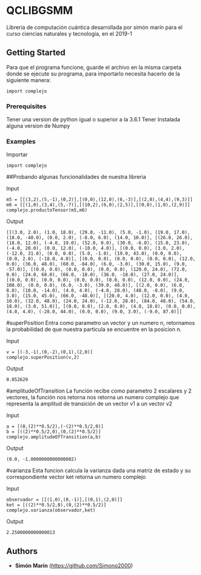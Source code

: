 

# QCLIBGSMM

Librería de computación cuántica desarrollada por simón marín para el curso ciencias naturales y tecnologia, en el 2019-1

## Getting Started
Para que el programa funcione, guarde el archivo en la misma carpeta donde se ejecute su programa, para importarlo necesita hacerlo de la siguiente manera:
```
import complejo
```

### Prerequisites

Tener una version de python igual o superior a la 3.6.1
Tener Instalada alguna version de Numpy
### Examples


Importar
```
import complejo

```
##Probando algunas funcionalidades de nuestra libreria

Input
```
m5 = [[(3,2),(5,-1),(0,2)],[(0,0),(12,0),(6,-3)],[(2,0),(4,4),(9,3)]]
m6 = [[(1,0),(3,4),(5,-7)],[(10,2),(6,0),(2,5)],[(0,0),(1,0),(2,9)]]
complejo.productoTensor(m5,m6)

```

Output

```
[[(3.0, 2.0), (1.0, 18.0), (29.0, -11.0), (5.0, -1.0), (19.0, 17.0), (18.0, -40.0), (0.0, 2.0), (-8.0, 6.0), (14.0, 10.0)], [(26.0, 26.0), (18.0, 12.0), (-4.0, 19.0), (52.0, 0.0), (30.0, -6.0), (15.0, 23.0), (-4.0, 20.0), (0.0, 12.0), (-10.0, 4.0)], [(0.0, 0.0), (3.0, 2.0), (-12.0, 31.0), (0.0, 0.0), (5.0, -1.0), (19.0, 43.0), (0.0, 0.0), (0.0, 2.0), (-18.0, 4.0)], [(0.0, 0.0), (0.0, 0.0), (0.0, 0.0), (12.0, 0.0), (36.0, 48.0), (60.0, -84.0), (6.0, -3.0), (30.0, 15.0), (9.0, -57.0)], [(0.0, 0.0), (0.0, 0.0), (0.0, 0.0), (120.0, 24.0), (72.0, 0.0), (24.0, 60.0), (66.0, -18.0), (36.0, -18.0), (27.0, 24.0)], [(0.0, 0.0), (0.0, 0.0), (0.0, 0.0), (0.0, 0.0), (12.0, 0.0), (24.0, 108.0), (0.0, 0.0), (6.0, -3.0), (39.0, 48.0)], [(2.0, 0.0), (6.0, 8.0), (10.0, -14.0), (4.0, 4.0), (-4.0, 28.0), (48.0, -8.0), (9.0, 3.0), (15.0, 45.0), (66.0, -48.0)], [(20.0, 4.0), (12.0, 0.0), (4.0, 10.0), (32.0, 48.0), (24.0, 24.0), (-12.0, 28.0), (84.0, 48.0), (54.0, 18.0), (3.0, 51.0)], [(0.0, 0.0), (2.0, 0.0), (4.0, 18.0), (0.0, 0.0), (4.0, 4.0), (-28.0, 44.0), (0.0, 0.0), (9.0, 3.0), (-9.0, 87.0)]]
```
#superPosition
Entra como parametro un vector y un numero n, retornamos la probabilidad de que nuestra particula
se encuentre en la posicion n.

Input

```        
v = [(-3,-1),(0,-2),(0,1),(2,0)]
complejo.superPosition(v,2)
```        
Output

```
0.052629

```     
#amplitudeOfTransition
La función recibe como parametro 2 escalares y 2 vectores, la función nos retorna
nos retorna un numero complejo que representa la amplitud de transición de un vector v1
a un vector v2

Input
``` 
a = [(0,(2)**0.5/2),(-(2)**0.5/2,0)]
b = [((2)**0.5/2,0),(0,(2)**0.5/2)]
complejo.amplitudeOfTransition(a,b)
``` 
Output
``` 
(0.0, -1.0000000000000002)
``` 


#varianza
Esta funcion calcula la varianza dada una matriz de estado y su correspondiente vector ket
retorna un numero complejo

Input
``` 
observador = [[(1,0),(0,-1)],[(0,1),(2,0)]]
ket = [((2)**0.5/2,0),(0,(2)**0.5/2)]
complejo.varianza(observador,ket)
``` 
Output
``` 
2.2500000000000013
``` 



## Authors

* **Simón Marín** (https://github.com/Simono2000)

